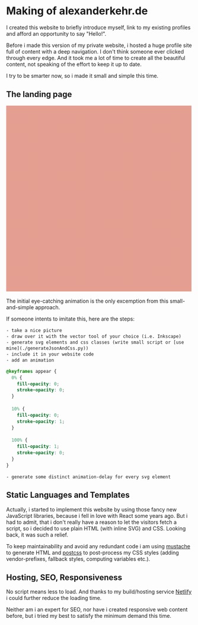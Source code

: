 # Making of alexanderkehr.de

I created this website to briefly introduce myself, link to my existing profiles and afford an opportunity to say "Hello!".

Before i made this version of my private website, i hosted a huge profile site full of content with a deep navigation. I don't think someone ever clicked through every edge. And it took me a lot of time to create all the beautiful content, not speaking of the effort to keep it up to date.

I try to be smarter now, so i made it small and simple this time.

## The landing page

![polyalex animation gif](./polyalex_500.gif)

The initial eye-catching animation is the only excemption from this small-and-simple approach.

If someone intents to imitate this, here are the steps:

    - take a nice picture
    - draw over it with the vector tool of your choice (i.e. Inkscape)
    - generate svg elements and css classes (write small script or [use mine](./generateJsonAndCss.py))
    - include it in your website code
    - add an animation

```css
@keyframes appear {
  0% {
    fill-opacity: 0;
    stroke-opacity: 0;
  }

  10% {
    fill-opacity: 0;
    stroke-opacity: 1;
  }

  100% {
    fill-opacity: 1;
    stroke-opacity: 0;
  }
}
```

    - generate some distinct animation-delay for every svg element

## Static Languages and Templates

Actually, i started to implement this website by using those fancy new JavaScript libraries, because i fell in love with React some years ago. But i had to admit, that i don't really have a reason to let the visitors fetch a script, so i decided to use plain HTML (with inline SVG) and CSS. Looking back, it was such a relief.

To keep maintainability and avoid any redundant code i am using [mustache](https://github.com/janl/mustache.js) to generate HTML and [postcss](https://github.com/postcss/postcss) to post-process my CSS styles (adding vendor-prefixes, fallback styles, computing variables etc.).

## Hosting, SEO, Responsiveness

No script means less to load. And thanks to my build/hosting service [Netlify](https://www.netlify.com/) i could further reduce the loading time.

Neither am i an expert for SEO, nor have i created responsive web content before, but i tried my best to satisfy the minimum demand this time.
